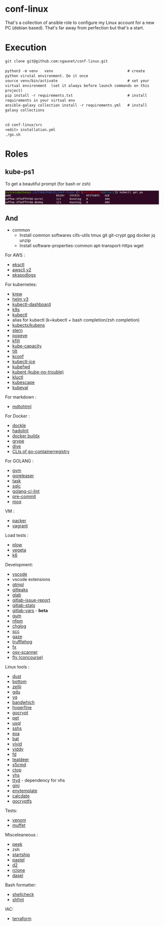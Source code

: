 # conf-linux

That's a collection of ansible role to configure my Linux account for a new PC (debian based). That's far away from perfection but that's a start.

# Execution

```
git clone git@github.com:sgaunet/conf-linux.git

python3 -m venv   venv                                  # create python virutal environment. Do it once
source venv/bin/activate                                # set your virtual environment  (set it always before launch commands on this project)
pip install -r requirements.txt                         # install requirements in your virtual env
ansible-galaxy collection install -r requirements.yml   # install galaxy collections


cd conf-linux/src
<edit> installation.yml
./go.sh
```

# Roles

## kube-ps1

To get a beautiful prompt (for bash or zsh)

![prompt](img/prompt.png)

## And

* common
    * Install common softwares cifs-utils tmux git git-crypt gpg docker jq unzip
    * Install software-properties-common apt-transport-https wget

For AWS :

* [eksctl](https://eksctl.io/)
* [awscli v2](https://github.com/aws/aws-cli/)
* [ekspodlogs](https://github.com/sgaunet/ekspodlogs)

For kubernetes:

* [krew](https://krew.sigs.k8s.io/)
* [helm v3](https://helm.sh/docs/intro/install/)
* [kubectl-dashboard](https://github.com/bouk/kubectl-dashboard)
* [k9s](https://k9scli.io/)
* [kubectl](https://kubernetes.io/releases/download/)
* alias for kubectl (k=kubectl + bash completion/zsh completion)
* [kubectx/kubens](https://github.com/ahmetb/kubectx/)
* [stern](https://github.com/stern/stern)
* [popeye](https://github.com/derailed/popeye)
* [kfilt](https://github.com/ryane/kfilt)
* [kube-capacity](https://github.com/robscott/kube-capacity)
* [tilt](https://tilt.dev/)
* [kconf](https://github.com/particledecay/kconf)
* [kubectl-ice](https://github.com/NimbleArchitect/kubectl-ice)
* [kubefwd](https://github.com/txn2/kubefwd)
* [kubent (kube-no-trouble)](https://github.com/doitintl/kube-no-trouble)
* [kluctl](https://github.com/kluctl/kluctl)
* [kubescape](https://github.com/kubescape/kubescape)
* [kubeval](https://github.com/instrumenta/kubeval)

For markdown :

* [mdtohtml](https://github.com/sgaunet/mdtohtml)

For Docker :

* [dockle](https://github.com/goodwithtech/dockle)
* [hadolint](https://github.com/hadolint/hadolint)
* [docker buildx](https://github.com/docker/buildx)
* [grype](https://github.com/anchore/grype)
* [dive](https://github.com/wagoodman/dive)
* [CLIs of go-containerregistry](https://github.com/google/go-containerregistry)

For GOLANG :

* [gvm](https://github.com/moovweb/gvm)
* [goreleaser](https://github.com/goreleaser/goreleaser/)
* [task](https://taskfile.dev/)
* [sqlc](https://sqlc.dev/)
* [golang-ci-lint](https://github.com/golangci/golangci-lint)
* [pre-commit](https://github.com/pre-commit/pre-commit)
* [moq](https://github.com/matryer/moq)


VM :

* [packer](https://www.packer.io/)
* [vagrant](https://www.vagrantup.com/downloads)

Load tests :

* [plow](https://github.com/six-ddc/plow)
* [vegeta](https://github.com/tsenart/vegeta)
* [k6](https://k6.io/)

Development:

* [vscode](https://code.visualstudio.com/docs/setup/linux)
* vscode extensions
* [gtmpl](https://github.com/sgaunet/gtmpl)
* [gitleaks](https://github.com/zricethezav/gitleaks)
* [glab](https://gitlab.com/gitlab-org/cli)
* [gitlab-issue-report](https://github.com/sgaunet/gitlab-issue-report)
* [gitlab-stats](https://github.com/sgaunet/gitlab-stats)
* [gitlab-vars](https://github.com/sgaunet/gitlab-vars) - **beta**
* [gum](https://github.com/charmbracelet/gum)
* [nfpm](https://nfpm.goreleaser.com/)
* [chglog](https://github.com/goreleaser/chglog)
* [scc](https://github.com/boyter/scc)
* [gaze](https://github.com/wtetsu/gaze)
* [trufflehog](https://github.com/trufflesecurity/trufflehog)
* [fx](https://github.com/antonmedv/fx)
* [osv-scanner](https://github.com/google/osv-scanner)
* [fly (concourse)](https://github.com/concourse/concourse)

Linux tools :

* [dust](https://github.com/bootandy/dust)
* [bottom](https://github.com/ClementTsang/bottom/)
* [zellij](https://github.com/zellij-org/zellij)
* [gdu](https://github.com/dundee/gdu)
* [yq](https://github.com/mikefarah/yq)
* [bandwhich](https://github.com/imsnif/bandwhich)
* [hyperfine](https://github.com/sharkdp/hyperfine)
* [gocrypt](https://github.com/sgaunet/gocrypt)
* [pet](https://github.com/knqyf263/pet)
* [usql](https://github.com/xo/usql)
* [sshs](https://github.com/quantumsheep/sshs)
* [exa](https://github.com/ogham/exa)
* [bat](https://github.com/sharkdp/bat)
* [vivid](https://github.com/sharkdp/vivid)
* [viddy](https://github.com/sachaos/viddy)
* [fd](https://github.com/sharkdp/fd)
* [tealdeer](https://github.com/dbrgn/tealdeer)
* [s5cmd](https://github.com/peak/s5cmd)
* [ctop](https://github.com/bcicen/ctop)
* [vhs](https://github.com/charmbracelet/vhs)
* [ttyd](https://github.com/tsl0922/ttyd) - dependency for vhs
* [gini](https://github.com/sgaunet/gini)
* [envtemplate](https://github.com/sgaunet/envtemplate)
* [calcdate](https://github.com/sgaunet/calcdate)
* [gocryptfs](https://github.com/rfjakob/gocryptfs)

Tests:

* [venom](https://github.com/ovh/venom)
* [muffet](https://github.com/raviqqe/muffet/)

Misceleaneous :

* [peek](https://github.com/phw/peek)
* zsh
* [startship](https://starship.rs/)
* [pastel](https://github.com/sharkdp/pastel)
* [d2](https://github.com/terrastruct/d2)
* [rclone](https://rclone.org/)
* [dasel](https://github.com/TomWright/dasel)

Bash formatter:

* [shellcheck](https://www.shellcheck.net/)
* [shfmt](https://github.com/mvdan/sh)

IAC:

* [terraform](https://developer.hashicorp.com/terraform)